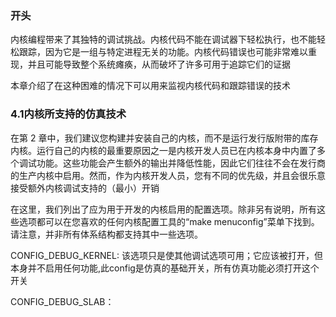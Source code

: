### 开头
内核编程带来了其独特的调试挑战。内核代码不能在调试器下轻松执行，也不能轻松跟踪，因为它是一组与特定进程无关的功能。内核代码错误也可能非常难以重现，并且可能导致整个系统瘫痪，从而破坏了许多可用于追踪它们的证据

本章介绍了在这种困难的情况下可以用来监视内核代码和跟踪错误的技术

### 4.1内核所支持的仿真技术
在第 2 章中，我们建议您构建并安装自己的内核，而不是运行发行版附带的库存内核。运行自己的内核的最重要原因之一是内核开发人员已在内核本身中内置了多个调试功能。这些功能会产生额外的输出并降低性能，因此它们往往不会在发行商的生产内核中启用。然而，作为内核开发人员，您有不同的优先级，并且会很乐意接受额外内核调试支持的（最小）开销

在这里，我们列出了应为用于开发的内核启用的配置选项。除非另有说明，所有这些选项都可以在您喜欢的任何内核配置工具的“make menuconfig”菜单下找到。请注意，并非所有体系结构都支持其中一些选项。

CONFIG_DEBUG_KERNEL:
该选项只是使其他调试选项可用；它应该被打开，但本身并不启用任何功能,此config是仿真的基础开关，所有仿真功能必须打开这个开关

CONFIG_DEBUG_SLAB：
